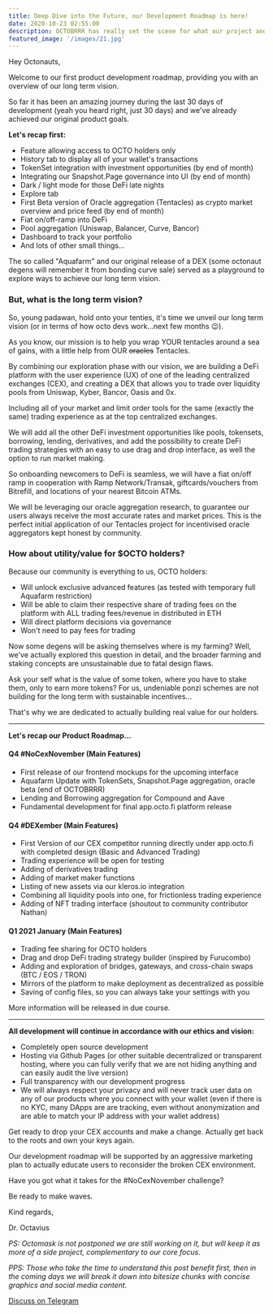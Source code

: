 ```yaml
---
title: Deep Dive into the Future, our Development Roadmap is here!
date: 2020-10-23 02:55:00
description: OCTOBRRR has really set the scene for what our project and community are all about, so let's take a deep dive into our roadmap and long term vision.
featured_image: '/images/21.jpg'
---
```


Hey Octonauts,

Welcome to our first product development roadmap, providing you with an overview of our long term vision. 

So far it has been an amazing journey during the last 30 days of development (yeah you heard right, just 30 days) and we've already achieved our original product goals.

**Let's recap first:**

- Feature allowing access to OCTO holders only
- History tab to display all of your wallet's transactions
- TokenSet integration with investment opportunities (by end of month)
- Integrating our Snapshot.Page governance into UI (by end of month)
- Dark / light mode for those DeFi late nights
- Explore tab
- First Beta version of Oracle aggregation (Tentacles) as crypto market overview and price feed (by end of month)
- Fiat on/off-ramp into DeFi
- Pool aggregation (Uniswap, Balancer, Curve, Bancor)
- Dashboard to track your portfolio
- And lots of other small things...

The so called "Aquafarm" and our original release of a DEX (some octonaut degens will remember it from bonding curve sale) served as a playground to explore ways to achieve our long term vision. 

### But, what is the long term vision?

So, young padawan, hold onto your tenties, it's time we unveil our long term vision (or in terms of how octo devs work...next few months 😉). 

As you know, our mission is to help you wrap YOUR tentacles around a sea of gains, with a little help from OUR <s>oracles</s> Tentacles.

By combining our exploration phase with our vision, we are building a DeFi platform with the user experience (UX) of one of the leading centralized exchanges (CEX), and creating a DEX that allows you to trade over liquidity pools from Uniswap, Kyber, Bancor, Oasis and 0x. 

Including all of your market and limit order tools for the same (exactly the same) trading experience as at the top centralized exchanges. 

We will add all the other DeFi investment opportunities like pools, tokensets, borrowing, lending, derivatives, and add the possibility to create DeFi trading strategies with an easy to use drag and drop interface, as well the option to run market making. 

So onboarding newcomers to DeFi is seamless, we will have a fiat on/off ramp in cooperation with Ramp Network/Transak, giftcards/vouchers from Bitrefill, and locations of your nearest Bitcoin ATMs.

We will be leveraging our oracle aggregation research, to guarantee our users always receive the most accurate rates and market prices. This is the perfect initial application of our Tentacles project for incentivised oracle aggregators kept honest by community. 

### How about utility/value for $OCTO holders?

Because our community is everything to us, OCTO holders:
 
- Will unlock exclusive advanced features (as tested with temporary full Aquafarm restriction) 
- Will be able to claim their respective share of trading fees on the platform with ALL trading fees/revenue in distributed in ETH
- Will direct platform decisions via governance 
- Won't need to pay fees for trading

Now some degens will be asking themselves where is my farming? Well, we've actually explored this question in detail, and the broader farming and staking concepts are unsustainable due to fatal design flaws.

Ask your self what is the value of some token, where you have to stake them, only to earn more tokens? For us, undeniable ponzi schemes are not building for the long term with sustainable incentives...

That's why we are dedicated to actually building real value for our holders.

---

**Let's recap our Product Roadmap...**

#### Q4 \#NoCexNovember (Main Features)

- First release of our frontend mockups for the upcoming  interface 
- Aquafarm Update with TokenSets, Snapshot.Page aggregation, oracle beta (end of OCTOBRRR)
- Lending and Borrowing aggregation for Compound and Aave
- Fundamental development for final app.octo.fi platform release 

#### Q4 \#DEXember (Main Features)

- First Version of our CEX competitor running directly under app.octo.fi 
with completed design (Basic and Advanced Trading)
- Trading experience will be open for testing 
- Adding of derivatives trading 
- Adding of market maker functions
- Listing of new assets via our kleros.io integration
- Combining all liquidity pools into one, for frictionless trading experience
- Adding of NFT trading interface (shoutout to community contributor Nathan)

#### Q1 2021 January (Main Features)

- Trading fee sharing for OCTO holders
- Drag and drop DeFi trading strategy builder (inspired by Furucombo)
- Adding and exploration of bridges, gateways, and cross-chain swaps
(BTC / EOS / TRON)
- Mirrors of the platform to make deployment as decentralized as possible
- Saving of config files, so you can always take your settings with you 

More information will be released in due course.

---

**All development will continue in accordance with our ethics and vision:**

- Completely open source development 
- Hosting via Github Pages (or other suitable decentralized or transparent hosting, where you can fully verify that we are not hiding anything and can easily audit the live version)
- Full transparency with our development progress
- We will always respect your privacy and will never track user data on any of our products where you connect with your wallet (even if there is no KYC, many DApps are are tracking, even without anonymization and are able to match your IP address with your wallet address)

Get ready to drop your CEX accounts and make a change. Actually get back to the roots and own your keys again. 

Our development roadmap will be supported by an aggressive marketing plan to actually educate users to reconsider the broken CEX environment.

Have you got what it takes for the #NoCexNovember challenge?

Be ready to make waves.

Kind regards, 

Dr. Octavius

*PS: Octomask is not postponed we are still working on it, but will keep it as more of a side project, complementary to our core focus.* 

*PPS: Those who take the time to understand this post benefit first, then in the coming days we will break it down into bitesize chunks with concise graphics and social media content.*

<a href="https://tg.octo.fi" class="button--fill">Discuss on Telegram</a>

